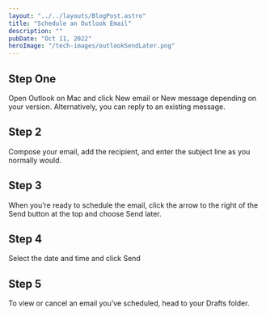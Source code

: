 ```yaml
---
layout: "../../layouts/BlogPost.astro"
title: "Schedule an Outlook Email"
description: ""
pubDate: "Oct 11, 2022"
heroImage: "/tech-images/outlookSendLater.png"
---
```


<h2>Step One</h2>
<p>Open Outlook on Mac and click New email or New message depending on your version. Alternatively, you can reply to an existing message.</p>

<h2>Step 2</h2> 
<p>Compose your email, add the recipient, and enter the subject line as you normally would.</p>

<h2>Step 3</h2>
<p>When you’re ready to schedule the email, click the arrow to the right of the Send button at the top and choose Send later.</p>

<h2>Step 4</h2>
<p>Select the date and time and click Send</p>

<h2>Step 5</h2>
<p>To view or cancel an email you’ve scheduled, head to your Drafts folder.</p>



